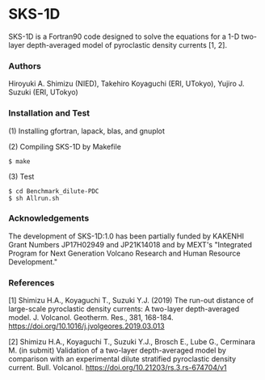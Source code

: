 # SKS-1D
SKS-1D is a Fortran90 code designed to solve the equations for a 1-D two-layer depth-averaged model of pyroclastic density currents [1, 2].


### Authors
Hiroyuki A. Shimizu (NIED), Takehiro Koyaguchi (ERI, UTokyo), Yujiro J. Suzuki (ERI, UTokyo)


### Installation and Test
(1) Installing gfortran, lapack, blas, and gnuplot

(2) Compiling SKS-1D by Makefile

    $ make

(3) Test

    $ cd Benchmark_dilute-PDC
    $ sh Allrun.sh


### Acknowledgements
The development of SKS-1D:1.0 has been partially funded by KAKENHI Grant Numbers JP17H02949 and JP21K14018 and by MEXT's "Integrated Program for Next Generation Volcano Research and Human Resource Development."


### References
[1] Shimizu H.A., Koyaguchi T., Suzuki Y.J. (2019) The run-out distance of large-scale pyroclastic density currents: A two-layer depth-averaged model. J. Volcanol. Geotherm. Res., 381, 168-184. https://doi.org/10.1016/j.jvolgeores.2019.03.013

[2] Shimizu H.A., Koyaguchi T., Suzuki Y.J., Brosch E., Lube G., Cerminara M. (in submit) Validation of a two-layer depth-averaged model by comparison with an experimental dilute stratified pyroclastic density current. Bull. Volcanol. https://doi.org/10.21203/rs.3.rs-674704/v1
